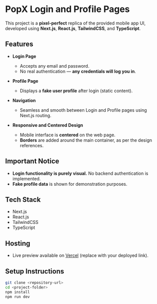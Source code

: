 # PopX Login and Profile Pages

This project is a **pixel-perfect** replica of the provided mobile app UI, developed using **Next.js**, **React.js**, **TailwindCSS**, and **TypeScript**.

## Features

- **Login Page**  
  - Accepts any email and password.  
  - No real authentication — **any credentials will log you in**.

- **Profile Page**  
  - Displays a **fake user profile** after login (static content).

- **Navigation**  
  - Seamless and smooth between Login and Profile pages using Next.js routing.

- **Responsive and Centered Design**  
  - Mobile interface is **centered** on the web page.  
  - **Borders** are added around the main container, as per the design references.

## Important Notice

- **Login functionality is purely visual.** No backend authentication is implemented.
- **Fake profile data** is shown for demonstration purposes.

## Tech Stack

- Next.js
- React.js
- TailwindCSS
- TypeScript

## Hosting

- Live preview available on [Vercel](https://popx2.vercel.app/) (replace with your deployed link).

## Setup Instructions

```bash
git clone <repository-url>
cd <project-folder>
npm install
npm run dev
